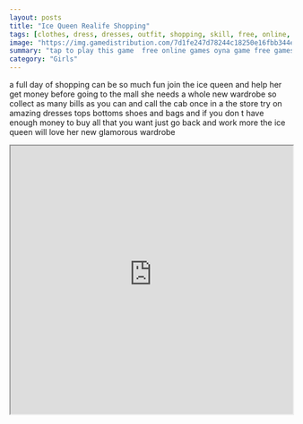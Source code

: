 ```yaml
---
layout: posts
title: "Ice Queen Realife Shopping"
tags: [clothes, dress, dresses, outfit, shopping, skill, free, online, games, oyna, game, free, games, play, play, games]
image: "https://img.gamedistribution.com/7d1fe247d78244c18250e16fbb344e4c.jpg"
summary: "tap to play this game  free online games oyna game free games play play games"
category: "Girls"
---
```


a full day of shopping can be so much fun join the ice queen and help her get money before going to the mall she needs a whole new wardrobe so collect as many bills as you can and call the cab once in a the store try on amazing dresses tops bottoms shoes and bags and if you don t have enough money to buy all that you want just go back and work more the ice queen will love her new glamorous wardrobe

<iframe width="100%" height="480px;" src="https://html5.gamedistribution.com/7d1fe247d78244c18250e16fbb344e4c/"></iframe>
